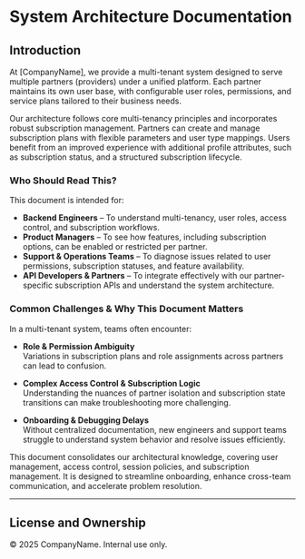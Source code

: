 # System Architecture Documentation

## Introduction

At [CompanyName], we provide a multi-tenant system designed to serve multiple partners (providers) under a unified platform. Each partner maintains its own user base, with configurable user roles, permissions, and service plans tailored to their business needs.

Our architecture follows core multi-tenancy principles and incorporates robust subscription management. Partners can create and manage subscription plans with flexible parameters and user type mappings. Users benefit from an improved experience with additional profile attributes, such as subscription status, and a structured subscription lifecycle.

### Who Should Read This?

This document is intended for:

- **Backend Engineers** – To understand multi-tenancy, user roles, access control, and subscription workflows.  
- **Product Managers** – To see how features, including subscription options, can be enabled or restricted per partner.  
- **Support & Operations Teams** – To diagnose issues related to user permissions, subscription statuses, and feature availability.  
- **API Developers & Partners** – To integrate effectively with our partner-specific subscription APIs and understand the system architecture.  

### Common Challenges & Why This Document Matters

In a multi-tenant system, teams often encounter:

- **Role & Permission Ambiguity**  
  Variations in subscription plans and role assignments across partners can lead to confusion.  

- **Complex Access Control & Subscription Logic**  
  Understanding the nuances of partner isolation and subscription state transitions can make troubleshooting more challenging.  

- **Onboarding & Debugging Delays**  
  Without centralized documentation, new engineers and support teams struggle to understand system behavior and resolve issues efficiently.  

This document consolidates our architectural knowledge, covering user management, access control, session policies, and subscription management. It is designed to streamline onboarding, enhance cross-team communication, and accelerate problem resolution.

---

## License and Ownership

© 2025 CompanyName. Internal use only.

